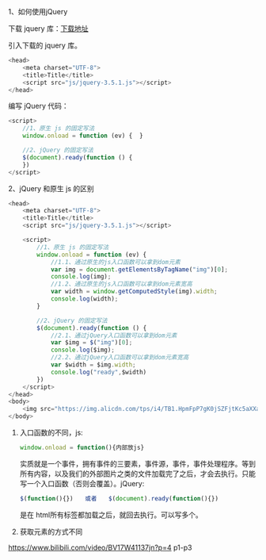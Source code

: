 1、如何使用jQuery

下载 jquery 库：[下载地址](https://jquery.com/download/) 

引入下载的 jquery 库。

```js
<head> 
	<meta charset="UTF-8">
    <title>Title</title>
    <script src="js/jquery-3.5.1.js"></script>
</head>
```

  编写 jQuery 代码：

```js
<script>
    //1、原生 js 的固定写法
    window.onload = function (ev) {  }

    //2、jQuery 的固定写法
    $(document).ready(function () {
    })
</script>
```

2、jQuery 和原生 js 的区别

```js
<head>
    <meta charset="UTF-8">
    <title>Title</title>
    <script src="js/jquery-3.5.1.js"></script>

    <script>
        //1、原生 js 的固定写法
        window.onload = function (ev) {
            //1.1、通过原生的js入口函数可以拿到dom元素
            var img = document.getElementsByTagName("img")[0];
            console.log(img);
            //1.2、通过原生的js入口函数可以拿到dom元素宽高
            var width = window.getComputedStyle(img).width;
            console.log(width);
        }

        //2、jQuery 的固定写法
        $(document).ready(function () {
            //2.1、通过jQuery入口函数可以拿到dom元素
            var $img = $("img")[0];
            console.log($img);
            //2.2、通过jQuery入口函数可以拿到dom元素宽高
            var $width = $img.width;
            console.log("ready",$width)
        })
    </script>
</head>
<body>
    <img src="https://img.alicdn.com/tps/i4/TB1.HpmFpP7gK0jSZFjtKc5aXXa.gif" alt="">
</body>
```

1. 入口函数的不同，js:

   ```js
   window.onload = function(){内部放js}　
   ```

   实质就是一个事件，拥有事件的三要素，事件源，事件，事件处理程序。等到所有内容，以及我们的外部图片之类的文件加载完了之后，才会去执行。只能写一个入口函数（否则会覆盖）。jQuery:

   ```js
   $(function(){})　　或者　　$(document).ready(function(){})
   ```

   是在 html所有标签都加载之后，就回去执行。可以写多个。

2. 获取元素的方式不同



https://www.bilibili.com/video/BV17W41137jn?p=4  p1-p3



